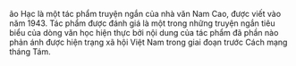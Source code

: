 ão Hạc là một tác phẩm truyện ngắn của nhà văn Nam Cao, được viết vào năm 1943. 
Tác phẩm được đánh giá là một trong những truyện ngắn tiêu biểu của dòng văn học hiện thực bởi nội dung của tác phẩm đã
phần nào phản ánh được hiện trạng xã hội Việt Nam trong giai đoạn trước Cách mạng tháng Tám.